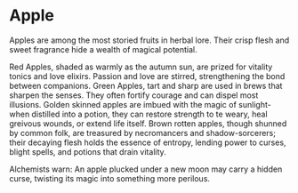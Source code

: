 # Apple
Apples are among the most storied fruits in herbal lore. Their crisp flesh and sweet fragrance hide a wealth of magical potential.

Red Apples, shaded as warmly as the autumn sun, are prized for vitality tonics and love elixirs. Passion and love are stirred, strengthening the bond between companions. Green Apples, tart and sharp are used in brews that sharpen the senses. They often fortify courage and can dispel most illusions. Golden skinned apples are imbued with the magic of sunlight- when distilled into a potion, they can restore strength to te weary, heal greivous wounds, or extend life itself. Brown rotten apples, though shunned by common folk, are treasured by necromancers and shadow-sorcerers; their decaying flesh holds the essence of entropy, lending power to curses, blight spells, and potions that drain vitality. 

Alchemists warn: An apple plucked under a new moon may carry a hidden curse, twisting its magic into something more perilous. 

